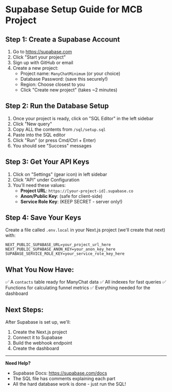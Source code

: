 # Supabase Setup Guide for MCB Project

## Step 1: Create a Supabase Account
1. Go to https://supabase.com
2. Click "Start your project" 
3. Sign up with GitHub or email
4. Create a new project:
   - Project name: `ManyChatMinimum` (or your choice)
   - Database Password: (save this securely!)
   - Region: Choose closest to you
   - Click "Create new project" (takes ~2 minutes)

## Step 2: Run the Database Setup
1. Once your project is ready, click on "SQL Editor" in the left sidebar
2. Click "New query"
3. Copy ALL the contents from `/sql/setup.sql`
4. Paste into the SQL editor
5. Click "Run" (or press Cmd/Ctrl + Enter)
6. You should see "Success" messages

## Step 3: Get Your API Keys
1. Click on "Settings" (gear icon) in left sidebar
2. Click "API" under Configuration
3. You'll need these values:
   - **Project URL**: `https://[your-project-id].supabase.co`
   - **Anon/Public Key**: (safe for client-side)
   - **Service Role Key**: (KEEP SECRET - server only!)

## Step 4: Save Your Keys
Create a file called `.env.local` in your Next.js project (we'll create that next) with:
```
NEXT_PUBLIC_SUPABASE_URL=your_project_url_here
NEXT_PUBLIC_SUPABASE_ANON_KEY=your_anon_key_here
SUPABASE_SERVICE_ROLE_KEY=your_service_role_key_here
```

## What You Now Have:
✅ A `contacts` table ready for ManyChat data
✅ All indexes for fast queries
✅ Functions for calculating funnel metrics
✅ Everything needed for the dashboard

## Next Steps:
After Supabase is set up, we'll:
1. Create the Next.js project
2. Connect it to Supabase
3. Build the webhook endpoint
4. Create the dashboard

---

**Need Help?**
- Supabase Docs: https://supabase.com/docs
- The SQL file has comments explaining each part
- All the hard database work is done - just run the SQL!